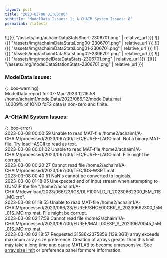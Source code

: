 ```yaml
---
layout: post
title: "2023-03-08 01:00:00"
subtitle: "ModelData Issues: 1; A-CHAIM System Issues: 8"
permalink: /latest/
---
```


![]({{ "/assets/img/achaimDataStatsShort-2306701.png" | relative_url }})
![]({{ "/assets/img/achaimDataStatsLong00-2306701.png" | relative_url }})
![]({{ "/assets/img/achaimDataStatsLong01-2306701.png" | relative_url }})
![]({{ "/assets/img/achaimDataStatsLong02-2306701.png" | relative_url }})
![]({{ "/assets/img/modelDataDataStats-2306701.png" | relative_url }})
![]({{ "/assets/img/modelDataStationStats-2306701.png" | relative_url }})

### ModelData Issues:  
  
{: .box-warning}  
 ModelData report for 07-Mar-2023 12:16:58   
 /home/achaim1/modelData/2023/066/12/modelData.mat   
 1.0309% of IONO foF2 data is non-zero and finite.   
  
### A-CHAIM System Issues:  
  
{: .box-error}  
2023-03-08 00:00:59 Unable to read MAT-file /home2/achaim1/A-CHAIM/processed/2023/067/00/TEC/EUREF-LAGO.mat. Not a binary MAT-file. Try load -ASCII to read as text.  
2023-03-08 00:01:02 Unable to read MAT-file /home2/achaim1/A-CHAIM/processed/2023/067/00/TEC/EUREF-LAGO.mat. File might be corrupt.  
2023-03-08 00:20:27 Cannot read file /home2/achaim1/A-CHAIM/processed/2023/067/00/TEC/IGS-WSRT.mat.  
2023-03-08 00:40:51 NaN's cannot be converted to logicals.  
2023-03-08 01:18:05 Unexpected end of input stream when attempting to GUNZIP the file "/home2/achaim1/A-CHAIM/download/2023/066/23/IGS/DLF100NLD_R_20230662300_15M_01S_MO.crx".  
2023-03-08 01:18:55 Unable to read MAT-file /home2/achaim1/A-CHAIM/processed/2023/066/23/EUREF/SHOE00GBR_S_20230662300_15M_01S_MO.rnx.mat. File might be corrupt.  
2023-03-08 02:17:59 Cannot read file /home2/achaim1/A-CHAIM/processed/2023/067/00/EUREF/MALL00ESP_S_20230670045_15M_01S_MO.rnx.mat.  
2023-03-08 02:18:57 Requested 31586x2375859 (139.8GB) array exceeds maximum array size preference. Creation of arrays greater than this limit may take a long time and cause MATLAB to become unresponsive. See <a href="matlab: helpview([docroot '/matlab/helptargets.map'], 'matlab_env_workspace_prefs')">array size limit</a> or preference panel for more information.  
